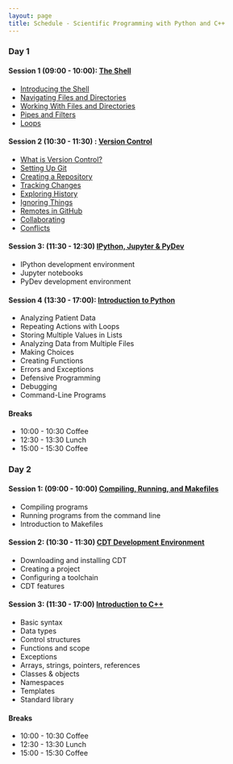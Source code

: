 ```yaml
---
layout: page
title: Schedule - Scientific Programming with Python and C++
---
```


### Day 1

#### Session 1 (09:00 - 10:00): [The Shell](http://swcarpentry.github.io/shell-novice)

* [Introducing the Shell](http://swcarpentry.github.io/shell-novice/01-intro/)
* [Navigating Files and Directories](http://swcarpentry.github.io/shell-novice/02-filedir/)
* [Working With Files and Directories](http://swcarpentry.github.io/shell-novice/03-create/)
* [Pipes and Filters](http://swcarpentry.github.io/shell-novice/04-pipefilter/)
* [Loops](http://swcarpentry.github.io/shell-novice/05-loop/)

#### Session 2 (10:30 - 11:30) : [Version Control](http://swcarpentry.github.io/git-novice)

* [What is Version Control?](http://swcarpentry.github.io/git-novice/01-basics/)
* [Setting Up Git](http://swcarpentry.github.io/git-novice/02-setup/)
* [Creating a Repository](http://swcarpentry.github.io/git-novice/03-create/)
* [Tracking Changes](http://swcarpentry.github.io/git-novice/04-changes/)
* [Exploring History](http://swcarpentry.github.io/git-novice/05-history/)
* [Ignoring Things](http://swcarpentry.github.io/git-novice/06-ignore/)
* [Remotes in GitHub](http://swcarpentry.github.io/git-novice/07-github/)
* [Collaborating](http://swcarpentry.github.io/git-novice/08-collab/)
* [Conflicts](http://swcarpentry.github.io/git-novice/09-conflict/)

#### Session 3: (11:30 - 12:30) [IPython, Jupyter & PyDev]()

* IPython development environment
* Jupyter notebooks
* PyDev development environment

#### Session 4 (13:30 - 17:00): [Introduction to Python]()

* Analyzing Patient Data
* Repeating Actions with Loops
*	Storing Multiple Values in Lists
*	Analyzing Data from Multiple Files
*	Making Choices
*	Creating Functions
*	Errors and Exceptions
*	Defensive Programming
*	Debugging
*	Command-Line Programs

#### Breaks

* 10:00 - 10:30 Coffee
* 12:30 - 13:30 Lunch
* 15:00 - 15:30 Coffee

### Day 2

#### Session 1: (09:00 - 10:00) [Compiling, Running, and Makefiles]()

* Compiling programs
* Running programs from the command line
* Introduction to Makefiles

#### Session 2: (10:30 - 11:30) [CDT Development Environment]()

* Downloading and installing CDT
* Creating a project
* Configuring a toolchain
* CDT features

#### Session 3: (11:30 - 17:00) [Introduction to C++]()

* Basic syntax
* Data types
* Control structures
* Functions and scope
* Exceptions
* Arrays, strings, pointers, references
* Classes & objects
* Namespaces
* Templates
* Standard library

#### Breaks

* 10:00 - 10:30 Coffee
* 12:30 - 13:30 Lunch
* 15:00 - 15:30 Coffee
